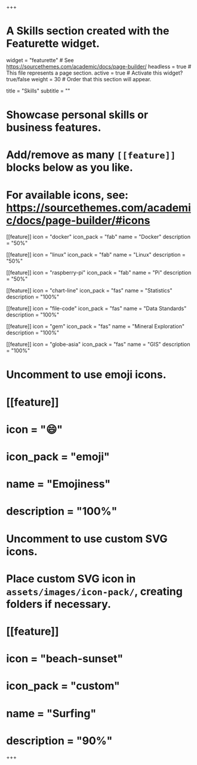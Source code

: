+++
# A Skills section created with the Featurette widget.
widget = "featurette"  # See https://sourcethemes.com/academic/docs/page-builder/
headless = true  # This file represents a page section.
active = true  # Activate this widget? true/false
weight = 30  # Order that this section will appear.

title = "Skills"
subtitle = ""

# Showcase personal skills or business features.
# 
# Add/remove as many `[[feature]]` blocks below as you like.
# 
# For available icons, see: https://sourcethemes.com/academic/docs/page-builder/#icons

[[feature]]
  icon = "docker"
  icon_pack = "fab"
  name = "Docker"
  description = "50%"

[[feature]]
  icon = "linux"
  icon_pack = "fab"
  name = "Linux"
  description = "50%"
  
[[feature]]
  icon = "raspberry-pi"
  icon_pack = "fab"
  name = "Pi"
  description = "50%"
  
[[feature]]
  icon = "chart-line"
  icon_pack = "fas"
  name = "Statistics"
  description = "100%"  
  
[[feature]]
  icon = "file-code"
  icon_pack = "fas"
  name = "Data Standards"
  description = "100%"
  
[[feature]]
  icon = "gem"
  icon_pack = "fas"
  name = "Mineral Exploration"
  description = "100%"
  
[[feature]]
  icon = "globe-asia"
  icon_pack = "fas"
  name = "GIS"
  description = "100%"

# Uncomment to use emoji icons.
# [[feature]]
#  icon = ":smile:"
#  icon_pack = "emoji"
#  name = "Emojiness"
#  description = "100%"  

# Uncomment to use custom SVG icons.
# Place custom SVG icon in `assets/images/icon-pack/`, creating folders if necessary.
# [[feature]]
#  icon = "beach-sunset"
#  icon_pack = "custom"
#  name = "Surfing"
#  description = "90%"

+++
